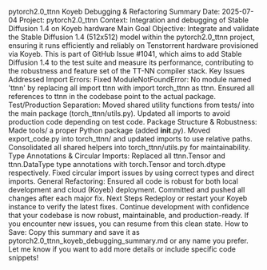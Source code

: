 pytorch2.0_ttnn Koyeb Debugging & Refactoring Summary
Date: 2025-07-04
Project: pytorch2.0_ttnn
Context: Integration and debugging of Stable Diffusion 1.4 on Koyeb hardware
Main Goal
Objective:
Integrate and validate the Stable Diffusion 1.4 (512x512) model within the pytorch2.0_ttnn project, ensuring it runs efficiently and reliably on Tenstorrent hardware provisioned via Koyeb.
This is part of GitHub Issue #1041, which aims to add Stable Diffusion 1.4 to the test suite and measure its performance, contributing to the robustness and feature set of the TT-NN compiler stack.
Key Issues Addressed
Import Errors:
Fixed ModuleNotFoundError: No module named 'ttnn' by replacing all import ttnn with import torch_ttnn as ttnn.
Ensured all references to ttnn in the codebase point to the actual package.
Test/Production Separation:
Moved shared utility functions from tests/ into the main package (torch_ttnn/utils.py).
Updated all imports to avoid production code depending on test code.
Package Structure & Robustness:
Made tools/ a proper Python package (added __init__.py).
Moved export_code.py into torch_ttnn/ and updated imports to use relative paths.
Consolidated all shared helpers into torch_ttnn/utils.py for maintainability.
Type Annotations & Circular Imports:
Replaced all ttnn.Tensor and ttnn.DataType type annotations with torch.Tensor and torch.dtype respectively.
Fixed circular import issues by using correct types and direct imports.
General Refactoring:
Ensured all code is robust for both local development and cloud (Koyeb) deployment.
Committed and pushed all changes after each major fix.
Next Steps
Redeploy or restart your Koyeb instance to verify the latest fixes.
Continue development with confidence that your codebase is now robust, maintainable, and production-ready.
If you encounter new issues, you can resume from this clean state.
How to Save:
Copy this summary and save it as pytorch2.0_ttnn_koyeb_debugging_summary.md or any name you prefer.
Let me know if you want to add more details or include specific code snippets!
